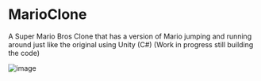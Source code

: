 # MarioClone
A Super Mario Bros Clone that has a version of Mario jumping and running around just like the original using Unity (C#) (Work in progress still building the code)


![image](https://user-images.githubusercontent.com/57652233/123577307-7433ad80-d788-11eb-98dc-040e876d2698.png)
